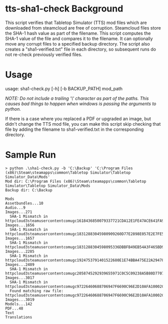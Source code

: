 # tts-sha1-check Background
This script verifies that Tabletop Simulator (TTS) mod files which are downloaded from steamcloud are free of corruption.  Steamcloud files store the SHA-1 hash value as part of the filename.  This script computes the SHA-1 value of the file and compares it to the filename.  It can optionally move any corrupt files to a specified backup directory.  The script also creates a "sha1-verified.txt" file in each directory, so subsequent runs do not re-check previously verified files.

# Usage
usage: sha1-check.py [-h] [-b BACKUP_PATH] mod_path

*NOTE: Do not include a trailing '\\' character as part of the paths.  This causes bad things to happen when windows is passing the arguments to python.*

If there is a case where you replaced a PDF or upgraded an image, but didn't change the TTS mod file, you can make this script skip checking that file by adding the filename to sha1-verified.txt in the corresponding directory.

# Sample Run
```
> python .\sha1-check.py -b 'C:\Backup' 'C:\Program Files (x86)\Steam\steamapps\common\Tabletop Simulator\Tabletop Simulator_Data\Mods'
Mod dir: C:\Program Files (x86)\Steam\steamapps\common\Tabletop Simulator\Tabletop Simulator_Data\Mods
Backup dir: C:\Backup

Mods
Assetbundles...10
Audio...9
Images...271
  SHA-1 Mismatch in httpcloud3steamusercontentcomugc1618436850079337721CDA12E1FE47ACE641FA900276D767B1B2BDF4171.png
Images...1656
  SHA-1 Mismatch in httpcloud3steamusercontentcomugc18312883045980909260D77E2898E057E2E7FE5A6C79D4BF1645AEA13EA.png
Images...1657
  SHA-1 Mismatch in httpcloud3steamusercontentcomugc1831288304598095336DBBFB49EB54A3F465BD96FF4F9DE8EFB8DABF9C3.png
Images...2285
  SHA-1 Mismatch in httpcloud3steamusercontentcomugc1924753791401522680E1E74BBA475E22A294787709B4F8BCF9ACC496C2.png
Images...2489
  SHA-1 Mismatch in httpcloud3steamusercontentcomugc2058745292939655971C0C5C09238A5B80D7707C1CB60F8780A0E8F8B12.png
Images...3017
  SHA-1 Mismatch in httpcloud3steamusercontentcomugc97226460688706947F6690C96E2D10AFA10002C73EB2634780D4CE29F.png
  Found matching raw file: httpcloud3steamusercontentcomugc97226460688706947F6690C96E2D10AFA10002C73EB2634780D4CE29F.rawt
Images...3019
Models...142
PDF...48
Text
Translations
```
